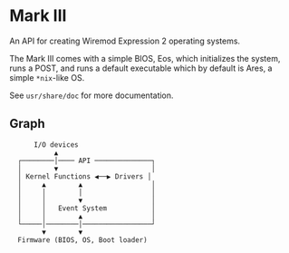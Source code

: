 # Mark III

An API for creating Wiremod Expression 2 operating systems.

The Mark III comes with a simple BIOS, Eos, which initializes the system, runs a POST, and runs a
default executable which by default is Ares, a simple `*nix`-like OS.

See `usr/share/doc` for more documentation.

## Graph

```
      I/O devices
           ▲
  ┌────────│──── API ──────────────┐
  │        ▼                       │
  │ Kernel Functions ◀──▶ Drivers │
  │     ▲        ▲                 │
  │     │        │                 │
  │     │        ▼                 │
  │     │   Event System           │
  │     │        ▲                 │
  └─────│────────│─────────────────┘
        ▼        ▼
  Firmware (BIOS, OS, Boot loader)
```
